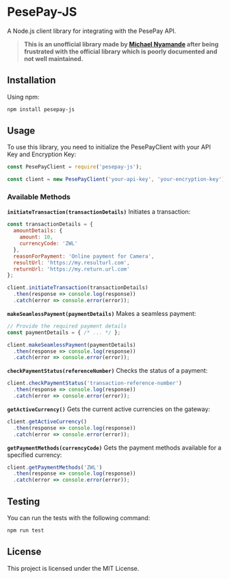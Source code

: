 # PesePay-JS

A Node.js client library for integrating with the PesePay API.

>**This is an unofficial library made by [Michael Nyamande](https://twitter.com/mikeyny_zw) after being frustrated with the official library which is poorly documented and not well maintained.**

## Installation

Using npm:

```bash
npm install pesepay-js
```

## Usage
To use this library, you need to initialize the PesePayClient with your API Key and Encryption Key:
```javascript
const PesePayClient = require('pesepay-js');

const client = new PesePayClient('your-api-key', 'your-encryption-key');
```
### Available Methods

**`initiateTransaction(transactionDetails)`**
Initiates a transaction:
```javascript
const transactionDetails = {
  amountDetails: {
    amount: 10,
    currencyCode: 'ZWL'
  },
  reasonForPayment: 'Online payment for Camera',
  resultUrl: 'https://my.resulturl.com',
  returnUrl: 'https://my.return.url.com'
};

client.initiateTransaction(transactionDetails)
  .then(response => console.log(response))
  .catch(error => console.error(error));
```

**`makeSeamlessPayment(paymentDetails)`**
Makes a seamless payment:
```javascript
// Provide the required payment details
const paymentDetails = { /* ... */ };

client.makeSeamlessPayment(paymentDetails)
  .then(response => console.log(response))
  .catch(error => console.error(error));

```

**`checkPaymentStatus(referenceNumber)`**
Checks the status of a payment:
```javascript
client.checkPaymentStatus('transaction-reference-number')
  .then(response => console.log(response))
  .catch(error => console.error(error));
```

**`getActiveCurrency()`**
Gets the current active currencies on the gateway:
```javascript
client.getActiveCurrency()
  .then(response => console.log(response))
  .catch(error => console.error(error));

```

**`getPaymentMethods(currencyCode)`**
Gets the payment methods available for a specified currency:
```javascript
client.getPaymentMethods('ZWL')
  .then(response => console.log(response))
  .catch(error => console.error(error));
```

## Testing
You can run the tests with the following command:
```bash
npm run test
```

## License
This project is licensed under the MIT License.